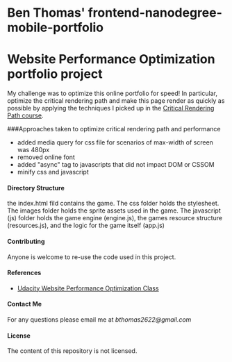 Ben Thomas' frontend-nanodegree-mobile-portfolio
===============================

# Website Performance Optimization portfolio project

My challenge was to optimize this online portfolio for speed! In particular, optimize the critical rendering path and make this page render as quickly as possible by applying the techniques I picked up in the [Critical Rendering Path course](https://www.udacity.com/course/ud884).

###Approaches taken to optimize critical rendering path and performance
* added media query for css file for scenarios of max-width of screen was 480px
* removed online font
* added "async" tag to javascripts that did not impact DOM or CSSOM 
* minify css and javascript


#### Directory Structure

the index.html fild contains the game. The css folder holds the stylesheet. The images folder holds 
the sprite assets used in the game. The javascript (js) folder holds the game engine (engine.js), the games resource structure (resources.js), and the logic for the game itself (app.js)

#### Contributing

Anyone is welcome to re-use the code used in this project.

#### References

* [Udacity Website Performance Optimization Class](https://www.udacity.com/course/object-oriented-javascript--ud015)

#### Contact Me

For any questions please email me at _bthomas2622@gmail.com_

#### License

The content of this repository is not licensed. 




